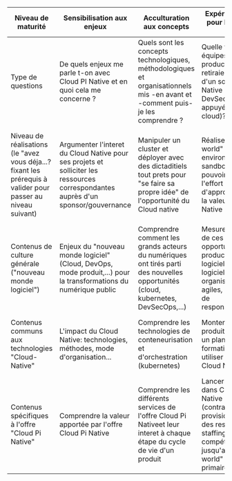 

Niveau de maturité|	Sensibilisation aux enjeux|Acculturation aux concepts|Expérimentation pour la prise en main| Conformité technique pour la construction|Performance pour la production|
|------|------|-----|-----|-----|-----|
| Type de questions| De quels enjeux me parle t-on avec Cloud PI Native et en quoi cela me concerne ?| Quels sont les concepts technologiques, méthodologiques et organisationnels mis -en avant et -comment puis-je les comprendre ?| Quelle valeur mes équipes de production retiraient-elles d'un socle Cloud Native (usine DevSecOps appuyée sur le cloud)?| Comment les projets peuvent tirer le plein potentiel d'une offre Cloud Native?| Comment garantir la continuité des pratiques, la MCO/MCS et les évolutions au meilleur niveau de performances?|
|Niveau de réalisations (le "avez vous déja...? fixant les prérequis à valider pour passer au niveau suivant) | Argumenter l'interet du Cloud Native pour ses projets et solliciter les ressources correspondantes auprès d'un sponsor/gouvernance| Manipuler un cluster et déployer avec des dictaditiels tout prets pour "se faire sa propre idée" de l'opportunité du Cloud native |	Réaliser un "Hello world" dans un environnement sandbox pour pouvoir mesurer l'effort d'appropriation et la valeur du Cloud Native| Déployer une application et une infra dans un environnement représentatif de la production pour pouvoir livrer des produits de qualité| Déployer, opérer, faire évoluer en environnement de production pour rester autonome sur la durée (performance en production)|
|Contenus de culture générale ("nouveau monde logiciel")|Enjeux du "nouveau monde logiciel" (Cloud, DevOps, mode produit,...) pour la transformations du numérique public|Comprendre comment les grands acteurs du numériques ont tirés parti des nouvelles opportunités (cloud, kubernetes, DevSecOps,...) |Mesurer l'impact de ces nouvelles opportunités sur la production logicielle: usines logicielles, organisations agiles, périmètres de responsabilités...|Assurer la sécurité et la qualité dans "le nouveau monde logiciel" (zéro-trust) |Manager pour rester autonome et performant sur la durée (anti-patterns, mode produit, cloud-agile...)|
|Contenus communs aux technologies "Cloud-Native"|L'impact du Cloud Native: technologies, méthodes, mode d'organisation...|Comprendre les technologies  de conteneurisation et d'orchestration (kubernetes)|Monter une équipe produit et élaborer un plan de formation pour utiliser les outils Cloud Native|Concevoir un produit et gérer le cycle de A à Z en Cloud Native (sécurité k8s)|Utiliser les technologies du CNCF Landscape et les charts Helms / Operators|
|Contenus spécifiques à l'offre "Cloud Pi Native"|Comprendre la valeur apportée par l'offre Cloud Pi Native|Comprendre les différents services de l'offre Cloud Pi Nativeet leur interet à chaque étape du cycle de vie d'un produit|Lancer un projet dans Cloud Pi Native (contractualisation, provisionnement des ressources, staffing des compétences, ...) jusqu'au "hello world" (chaine primaire) |Contruire un projet avec Cloud Pi Native: exigences/CCT, sécurité, ... jusqu'à la production (chaine secondaire)|Assurer la disponibilité et la continuité en production, garder les options ouvertes sur les transitions futures|

